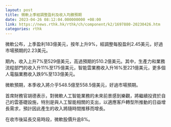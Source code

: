 ```yaml
---
layout: post
title: 微軟上季經調整盈利及收入均勝預期
date: 2023-04-26 08:12:04.000000000 +08:00
link: https://news.rthk.hk/rthk/ch/component/k2/1697880-20230426.htm
categories: rthk
---
```


微軟公布，上季盈利183億美元，按年上升9%，經調整每股盈利2.45美元，好過市場預期的2.23美元。

期內，收入上升7%至529億美元，高過預期的510.2億美元。其中，生產力和業務流程部門的收入升11%至175億美元，智能雲業務收入升16%至221億美元，更多個人電腦業務收入跌9%至133億美元。

微軟預期，本季收入將介乎548.5億至558.5億美元，好過市場預期。

首席財務官胡德表示，對微軟人工智能業務的未來前景感到樂觀，將繼續投資於自己的雲基礎設施，特別是與人工智能相關的支出，以適應客戶轉型所推動的日益增長需求，預計因此產生的收入將隨時間推移而增長。

在收市後延長交易時段，微軟股價升逾8%。
